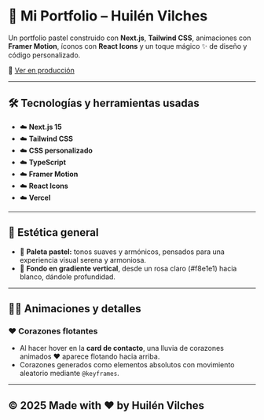 # 🌸 Mi Portfolio – Huilén Vilches

Un portfolio pastel construido con **Next.js**, **Tailwind CSS**, animaciones con **Framer Motion**, íconos con **React Icons** y un toque mágico ✨ de diseño y código personalizado.

🔗 [Ver en producción](https://mi-portfolio-sepia.vercel.app/)

---

## 🛠️ Tecnologías y herramientas usadas

- ☁️ **Next.js 15** 
- ☁️ **Tailwind CSS** 
- ☁️ **CSS personalizado** 
- ☁️ **TypeScript** 
- ☁️ **Framer Motion** 
- ☁️ **React Icons** 
- ☁️ **Vercel** 

---

## 🎨 Estética general

- 🎀 **Paleta pastel:** tonos suaves y armónicos, pensados para una experiencia visual serena y armoniosa.
- 🎀 **Fondo en gradiente vertical**, desde un rosa claro (#f8e1e1) hacia blanco, dándole profundidad.

---

## 🧚‍♀️ Animaciones y detalles 

### ❤️ Corazones flotantes
- Al hacer hover en la **card de contacto**, una lluvia de corazones animados ❤️ aparece flotando hacia arriba.
- Corazones generados como elementos absolutos con movimiento aleatorio mediante `@keyframes`.

---


## © 2025 Made with ❤️ by Huilén Vilches 

